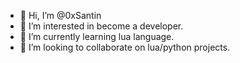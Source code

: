 - 👋 Hi, I’m @0xSantin
- 👀 I’m interested in become a developer.
- 🌱 I’m currently learning lua language.
- 💞️ I’m looking to collaborate on lua/python projects.
